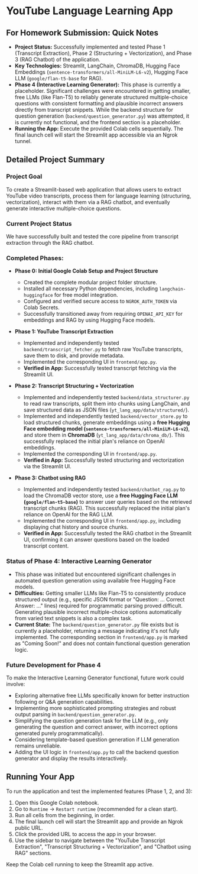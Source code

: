# YouTube Language Learning App

## For Homework Submission: Quick Notes

*   **Project Status:** Successfully implemented and tested Phase 1 (Transcript Extraction), Phase 2 (Structuring + Vectorization), and Phase 3 (RAG Chatbot) of the application.
*   **Key Technologies:** Streamlit, LangChain, ChromaDB, Hugging Face Embeddings (`sentence-transformers/all-MiniLM-L6-v2`), Hugging Face LLM (`google/flan-t5-base` for RAG).
*   **Phase 4 (Interactive Learning Generator):** This phase is currently a placeholder. Significant challenges were encountered in getting smaller, free LLMs (like Flan-T5) to reliably generate structured multiple-choice questions with consistent formatting and plausible incorrect answers directly from transcript snippets. While the backend structure for question generation (`backend/question_generator.py`) was attempted, it is currently not functional, and the frontend section is a placeholder.
*   **Running the App:** Execute the provided Colab cells sequentially. The final launch cell will start the Streamlit app accessible via an Ngrok tunnel.

## Detailed Project Summary

### Project Goal
To create a Streamlit-based web application that allows users to extract YouTube video transcripts, process them for language learning (structuring, vectorization), interact with them via a RAG chatbot, and eventually generate interactive multiple-choice questions.

### Current Project Status

We have successfully built and tested the core pipeline from transcript extraction through the RAG chatbot.

### Completed Phases:

*   **Phase 0: Initial Google Colab Setup and Project Structure**
    *   Created the complete modular project folder structure.
    *   Installed all necessary Python dependencies, including `langchain-huggingface` for free model integration.
    *   Configured and verified secure access to `NGROK_AUTH_TOKEN` via Colab Secrets.
    *   Successfully transitioned away from requiring `OPENAI_API_KEY` for embeddings and RAG by using Hugging Face models.

*   **Phase 1: YouTube Transcript Extraction**
    *   Implemented and independently tested `backend/transcript_fetcher.py` to fetch raw YouTube transcripts, save them to disk, and provide metadata.
    *   Implemented the corresponding UI in `frontend/app.py`.
    *   **Verified in App:** Successfully tested transcript fetching via the Streamlit UI.

*   **Phase 2: Transcript Structuring + Vectorization**
    *   Implemented and independently tested `backend/data_structurer.py` to read raw transcripts, split them into chunks using LangChain, and save structured data as JSON files (`yt_lang_app/data/structured/`).
    *   Implemented and independently tested `backend/vector_store.py` to load structured chunks, generate embeddings using a **free Hugging Face embedding model (`sentence-transformers/all-MiniLM-L6-v2`)**, and store them in **ChromaDB** (`yt_lang_app/data/chroma_db/`). This successfully replaced the initial plan's reliance on OpenAI embeddings.
    *   Implemented the corresponding UI in `frontend/app.py`.
    *   **Verified in App:** Successfully tested structuring and vectorization via the Streamlit UI.

*   **Phase 3: Chatbot using RAG**
    *   Implemented and independently tested `backend/chatbot_rag.py` to load the ChromaDB vector store, use a **free Hugging Face LLM (`google/flan-t5-base`)** to answer user queries based on the retrieved transcript chunks (RAG). This successfully replaced the initial plan's reliance on OpenAI for the RAG LLM.
    *   Implemented the corresponding UI in `frontend/app.py`, including displaying chat history and source chunks.
    *   **Verified in App:** Successfully tested the RAG chatbot in the Streamlit UI, confirming it can answer questions based on the loaded transcript content.

### Status of Phase 4: Interactive Learning Generator

*   This phase was initiated but encountered significant challenges in automated question generation using available free Hugging Face models.
*   **Difficulties:** Getting smaller LLMs like Flan-T5 to consistently produce structured output (e.g., specific JSON format or "Question: ... Correct Answer: ..." lines) required for programmatic parsing proved difficult. Generating plausible incorrect multiple-choice options automatically from varied text snippets is also a complex task.
*   **Current State:** The `backend/question_generator.py` file exists but is currently a placeholder, returning a message indicating it's not fully implemented. The corresponding section in `frontend/app.py` is marked as "Coming Soon!" and does not contain functional question generation logic.

### Future Development for Phase 4

To make the Interactive Learning Generator functional, future work could involve:
*   Exploring alternative free LLMs specifically known for better instruction following or Q&A generation capabilities.
*   Implementing more sophisticated prompting strategies and robust output parsing in `backend/question_generator.py`.
*   Simplifying the question generation task for the LLM (e.g., only generating the question and correct answer, with incorrect options generated purely programmatically).
*   Considering template-based question generation if LLM generation remains unreliable.
*   Adding the UI logic in `frontend/app.py` to call the backend question generator and display the results interactively.

## Running Your App
To run the application and test the implemented features (Phase 1, 2, and 3):
1.  Open this Google Colab notebook.
2.  Go to `Runtime` -> `Restart runtime` (recommended for a clean start).
3.  Run all cells from the beginning, in order.
4.  The final launch cell will start the Streamlit app and provide an Ngrok public URL.
5.  Click the provided URL to access the app in your browser.
6.  Use the sidebar to navigate between the "YouTube Transcript Extraction", "Transcript Structuring + Vectorization", and "Chatbot using RAG" sections.

Keep the Colab cell running to keep the Streamlit app active.
